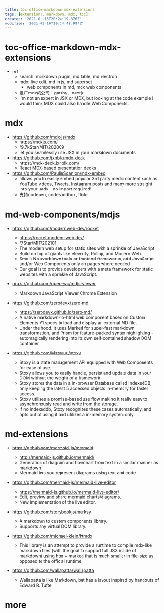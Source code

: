 ```yaml
---
title: toc-office-markdown-mdx-extensions
tags: [extensions, markdown, mdx, toc]
created: '2021-01-16T20:24:19.876Z'
modified: '2021-01-16T20:24:48.984Z'
---
```


# toc-office-markdown-mdx-extensions

- ref
  - search: markdown plugin, md table, md electron
  - mdx: live edit, md in js, md superset
    - web components in md, mdx web components
  - 推广mdx的公司：gatsby、nextjs
  - I'm not an expert in JSX or MDX, but looking at the code example I would think MDX could also handle Web Components.

# mdx

- https://github.com/mdx-js/mdx
  - https://mdxjs.com/
  - /9.7kStar/MIT/202009
  - let you seamlessly use JSX in your markdown documents
- https://github.com/jxnblk/mdx-deck
  - https://mdx-deck.jxnblk.com/
  - React MDX-based presentation decks
- https://github.com/PaulieScanlon/mdx-embed
  - allows you to easily embed popular 3rd party media content such as YouTube videos, Tweets, Instagram posts and many more straight into your .mdx - no import required!
  - 支持codepen, codesandbox, flickr

# md-web-components/mdjs

- https://github.com/modernweb-dev/rocket
  - https://rocket.modern-web.dev/
  - /7Star/MIT/202101
  - The modern web setup for static sites with a sprinkle of JavaScript
  - Build on top of giants like eleventy, Rollup, and Modern Web.
  - Small: No overblown tools or frontend frameworks, add JavaScript and/or Web Components only on pages where needed
  - Our goal is to provide developers with a meta framework for static websites with a sprinkle of JavaScript.
- https://github.com/open-wc/mdjs-viewer
  - Markdown JavaScript Viewer Chrome Extension
- https://github.com/zerodevx/zero-md
  - https://zerodevx.github.io/zero-md/
  - A native markdown-to-html web component based on Custom Elements V1 specs to load and display an external MD file.
  - Under the hood, it uses Marked for super-fast markdown transformation, and Prism for feature-packed syntax highlighting - automagically rendering into its own self-contained shadow DOM container

 

- https://github.com/Matsuuu/stoxy
  - Stoxy is a state management API equipped with Web Components for ease of use.
  - Stoxy allows you to easily handle, persist and update data in your DOM without the weight of a framework.
  - Stoxy stores the data in a in-browser Database called IndexedDB, only keeping the latest 5 accessed objects in-memory for faster access.
  - Stoxy utilizes a promise-based use flow making it really easy to asynchronously read and write from the storage.
  - If no indexeddb, Stoxy recognizes these cases automatically, and opts out of using it and utilizes a in-memory system only.

# md-extensions

- https://github.com/mermaid-js/mermaid
  - http://mermaid-js.github.io/mermaid/
  - Generation of diagram and flowchart from text in a similar manner as markdown
  - Mermaid lets you represent diagrams using text and code
- https://github.com/mermaid-js/mermaid-live-editor
  - https://mermaid-js.github.io/mermaid-live-editor/
  - Edit, preview and share mermaid charts/diagrams. 
  - New implementation of the live editor.
- https://github.com/storybookjs/marksy
  - A markdown to custom components library. 
  - Supports any virtual DOM library.
 

- https://github.com/michael-klein/htmdx
  - This library is an attempt to provide a runtime to compile mdx-like markdown files (with the goal to support full JSX inside of markdown) using htm + marked that is much smaller in file-size as opposed to the official runtime
- https://github.com/wallapatta/wallapatta
  - Wallapatta is like Markdown, but has a layout inspired by handouts of Edward R. Tufte

# more
